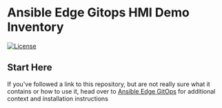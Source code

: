 # Ansible Edge Gitops HMI Demo Inventory

[![License](https://img.shields.io/badge/License-Apache%202.0-blue.svg)](https://opensource.org/licenses/Apache-2.0)

## Start Here

If you've followed a link to this repository, but are not really sure what it contains
or how to use it, head over to [Ansible Edge GitOps](http://validatedpatterns.io/ansible-edge-gitops/)
for additional context and installation instructions
